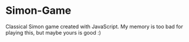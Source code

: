# Simon-Game

Classical Simon game created with JavaScript. My memory is too bad for playing this, but maybe yours is good :)
